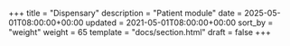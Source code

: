 +++
title = "Dispensary"
description = "Patient module"
date = 2025-05-01T08:00:00+00:00
updated = 2021-05-01T08:00:00+00:00
sort_by = "weight"
weight = 65
template = "docs/section.html"
draft = false
+++
